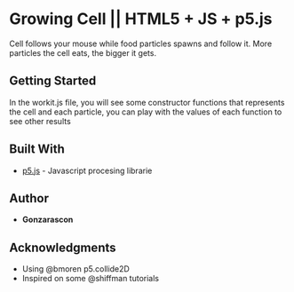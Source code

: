 # Growing Cell || HTML5 + JS + p5.js

Cell follows your mouse while food particles spawns and follow it. More particles the cell eats, the bigger it gets.

## Getting Started

In the workit.js file, you will see some constructor functions that represents the cell and each particle, you can play with the values of each function to see other results


## Built With

* [p5.js](http://www.p5js.org) - Javascript procesing librarie


## Author

* **Gonzarascon** 

## Acknowledgments

* Using @bmoren p5.collide2D
* Inspired on some @shiffman tutorials
